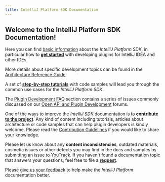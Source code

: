 ```yaml
---
title: IntelliJ Platform SDK Documentation
---
```



## Welcome to the IntelliJ Platform SDK Documentation!

Here you can find [basic information](basics.md) about the *IntelliJ Platform SDK*, in particular how to **[get started](basics/getting_started.md)** with developing plugins for IntelliJ IDEA and other IDEs.

More details about specific development topics can be found in the [Architecture Reference Guide](reference_guide.md). 

A set of **[step-by-step tutorials](tutorials.md)** with code samples will lead you through the common use cases for the *IntelliJ Platform SDK*.

The [Plugin Development FAQ](faq.md) section contains a series of issues commonly discussed on our [Open API and Plugin Development](https://intellij-support.jetbrains.com/hc/en-us/community/topics/200366979-IntelliJ-IDEA-Open-API-and-Plugin-Development) forums.

One of the ways to improve the *IntelliJ SDK* documentation is to **[contribute to the project](CONTRIBUTING.md)**. Any kind of content including tutorials, articles about architecture or code samples that can help plugin developers is kindly welcome. Please read the [Contribution Guidelines](CONTRIBUTING.md) if you would like to share your knowledge.

Please let us know about any **content inconsistencies**, outdated materials, cosmetic issues or other defects you may find in the docs and samples by submitting an issue to [YouTrack](https://youtrack.jetbrains.com/issues/IJSDK). If you haven't found a documentation topic that answers your questions, feel free to file a **[request](https://youtrack.jetbrains.com/newIssue?project=IJSDK)**.

Please [give us your feedback](http://www.surveygizmo.com/s3/2149448/IntelliJ-SDK-Docs) to help make the *IntelliJ Platform* documentation better.






